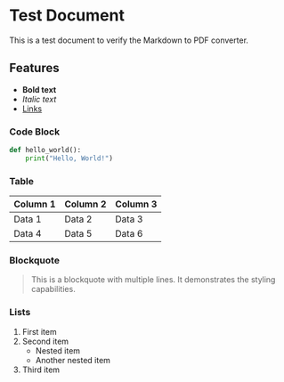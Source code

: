 # Test Document

This is a test document to verify the Markdown to PDF converter.

## Features

- **Bold text**
- *Italic text*
- [Links](https://example.com)

### Code Block

```python
def hello_world():
    print("Hello, World!")
```

### Table

| Column 1 | Column 2 | Column 3 |
|----------|----------|----------|
| Data 1   | Data 2   | Data 3   |
| Data 4   | Data 5   | Data 6   |

### Blockquote

> This is a blockquote with multiple lines.
> It demonstrates the styling capabilities.

### Lists

1. First item
2. Second item
   - Nested item
   - Another nested item
3. Third item
